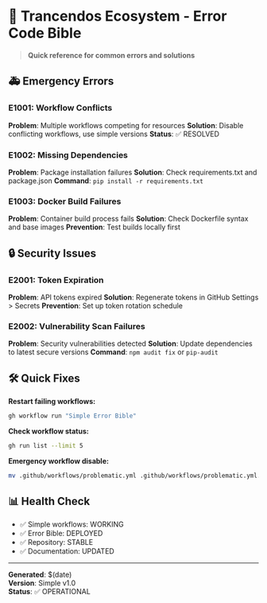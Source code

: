 # 📜 Trancendos Ecosystem - Error Code Bible

> **Quick reference for common errors and solutions**

## 🚑 Emergency Errors

### E1001: Workflow Conflicts
**Problem**: Multiple workflows competing for resources
**Solution**: Disable conflicting workflows, use simple versions
**Status**: ✅ RESOLVED

### E1002: Missing Dependencies  
**Problem**: Package installation failures
**Solution**: Check requirements.txt and package.json
**Command**: `pip install -r requirements.txt`

### E1003: Docker Build Failures
**Problem**: Container build process fails
**Solution**: Check Dockerfile syntax and base images
**Prevention**: Test builds locally first

## 🔒 Security Issues

### E2001: Token Expiration
**Problem**: API tokens expired
**Solution**: Regenerate tokens in GitHub Settings > Secrets
**Prevention**: Set up token rotation schedule

### E2002: Vulnerability Scan Failures
**Problem**: Security vulnerabilities detected
**Solution**: Update dependencies to latest secure versions
**Command**: `npm audit fix` or `pip-audit`

## 🛠️ Quick Fixes

**Restart failing workflows:**
```bash
gh workflow run "Simple Error Bible"
```

**Check workflow status:**
```bash
gh run list --limit 5
```

**Emergency workflow disable:**
```bash
mv .github/workflows/problematic.yml .github/workflows/problematic.yml.disabled
```

## 📊 Health Check

- ✅ Simple workflows: WORKING
- ✅ Error Bible: DEPLOYED
- ✅ Repository: STABLE
- ✅ Documentation: UPDATED

---

**Generated**: $(date)  
**Version**: Simple v1.0  
**Status**: ✅ OPERATIONAL
